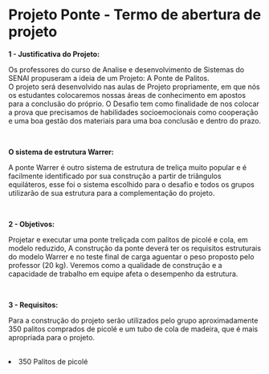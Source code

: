 # Projeto Ponte - Termo de abertura de projeto
<p><b>1 - Justificativa do Projeto:</b></p>
<p>Os professores do curso de Analise e desenvolvimento de Sistemas do SENAI propuseram a ideia de um Projeto: A Ponte de Palitos.
<br>
O projeto será desenvolvido nas aulas de Projeto propriamente, em que nós os estudantes colocaremos nossas áreas de conhecimento em apostos para a conclusão do próprio. O Desafio tem como finalidade de nos colocar a prova que precisamos de habilidades socioemocionais como cooperação e uma boa gestão dos materiais para uma boa conclusão e dentro do prazo.</p>
<br>
<p><b>O sistema de estrutura Warrer:</b></p>
<p>A ponte Warrer é outro sistema de estrutura de treliça muito popular e é facilmente identificado por sua construção a partir de triângulos equiláteros, esse foi o sistema escolhido para o desafio e todos os grupos utilizarão de sua estrutura para a complementação do projeto.</p>
<br>
<p><b>2 - Objetivos:</b></p>
<p>Projetar e executar uma ponte treliçada com palitos de picolé e cola, em modelo reduzido, A construção da ponte deverá ter os requisitos estruturais do modelo Warrer e no teste final de carga aguentar o peso proposto pelo professor (20 kg). Veremos como a qualidade de construção e a capacidade de trabalho em equipe afeta o desempenho da estrutura.</p>
<br>
<p><b>3 - Requisitos:</b></p>
<p>Para a construção do projeto serão utilizados pelo grupo aproximadamente 350 palitos comprados de picolé e um tubo de cola de madeira, que é mais apropriada para o projeto.</p>
<br>
<li>350 Palitos de picolé</li>





